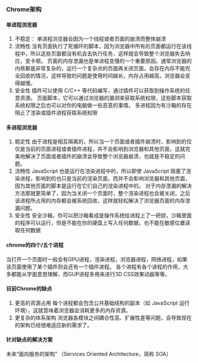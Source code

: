### Chrome架构

#### 单进程浏览器

1. 不稳定：
单进程浏览器会因为一个线程或者页面的崩溃而整体崩溃
2. 流畅性
当有页面执行了死循环的脚本，因为浏览器中所有的页面都运行在该线程中，所以这些页面都没有机会去执行任务，这样就会导致整个浏览器失去响应，变卡顿。
页面的内存泄漏也是单进程变慢的一个重要原因。通常浏览器的内核都是非常复杂的，运行一个复杂点的页面再关闭页面，会存在内存不能完全回收的情况，这样导致的问题是使用时间越长，内存占用越高，浏览器会变得越慢。
3. 安全性
插件可以使用 C/C++ 等代码编写，通过插件可以获取到操作系统的任意资源。
页面脚本，它可以通过浏览器的漏洞来获取系统权限，这些脚本获取系统权限之后也可以对你的电脑做一些恶意的事情。
多进程因为有沙箱的存在阻止了渲染或插件进程获取系统权限

#### 多进程浏览器

1. 稳定性
由于进程是相互隔离的，所以当一个页面或者插件崩溃时，影响到的仅仅是当前的页面进程或者插件进程，并不会影响到浏览器和其他页面，这就完美地解决了页面或者插件的崩溃会导致整个浏览器崩溃，也就是不稳定的问题。
2. 流畅性
JavaScript 也是运行在渲染进程中的，所以即使 JavaScript 阻塞了渲染进程，影响到的也只是当前的渲染页面，而并不会影响浏览器和其他页面，因为其他页面的脚本是运行在它们自己的渲染进程中的。
对于内存泄漏的解决方法那就更简单了，因为当关闭一个页面时，整个渲染进程也会被关闭，之后该进程所占用的内存都会被系统回收，这样就轻松解决了浏览器页面的内存泄漏问题。
3. 安全性
安全沙箱，你可以把沙箱看成是操作系统给进程上了一把锁，沙箱里面的程序可以运行，但是不能在你的硬盘上写入任何数据，也不能在敏感位置读取任何数据

#### chrome的四个/五个进程

当打开一个页面时一般会有GPU进程，渲染进程，浏览器进程，网络进程，如果该页面使用了某个插件则会还有一个插件进程。
各个进程有各个进程的作用，大多都能从字面意思理解，而GUP进程多用来进行3D CSS效果动画等等。

#### 目前Chrome的缺点

1. 更高的资源占用
每个进程都会包含公共基础结构的副本（如 JavaScript 运行环境），这就意味着浏览器会消耗更多的内存资源。
2. 更复杂的体系架构
浏览器各模块之间耦合性高、扩展性差等问题，会导致现在的架构已经很难适应新的需求了。

#### 针对缺点的解决方案

未来“面向服务的架构” （Services Oriented Architecture，简称 SOA）